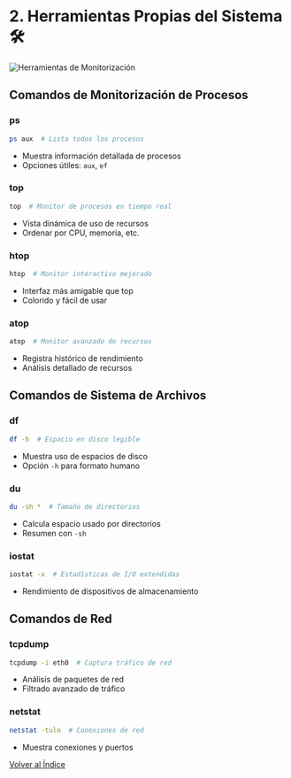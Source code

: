 # 2. Herramientas Propias del Sistema 🛠️

![Herramientas de Monitorización](/images/linux-monitoring-tools.png)

## Comandos de Monitorización de Procesos

### ps
```bash
ps aux  # Lista todos los procesos
```
- Muestra información detallada de procesos
- Opciones útiles: `aux`, `ef`


### top
```bash
top  # Monitor de procesos en tiempo real
```
- Vista dinámica de uso de recursos
- Ordenar por CPU, memoria, etc.


### htop
```bash
htop  # Monitor interactivo mejorado
```
- Interfaz más amigable que top
- Colorido y fácil de usar


### atop
```bash
atop  # Monitor avanzado de recursos
```
- Registra histórico de rendimiento
- Análisis detallado de recursos


## Comandos de Sistema de Archivos

### df
```bash
df -h  # Espacio en disco legible
```
- Muestra uso de espacios de disco
- Opción `-h` para formato humano


### du
```bash
du -sh *  # Tamaño de directorios
```
- Calcula espacio usado por directorios
- Resumen con `-sh`


### iostat
```bash
iostat -x  # Estadísticas de I/O extendidas
```
- Rendimiento de dispositivos de almacenamiento


## Comandos de Red

### tcpdump
```bash
tcpdump -i eth0  # Captura tráfico de red
```
- Análisis de paquetes de red
- Filtrado avanzado de tráfico


### netstat
```bash
netstat -tuln  # Conexiones de red
```
- Muestra conexiones y puertos


[Volver al Índice](/README.md)
